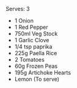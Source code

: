 Serves: 3

- 1 Onion
- 1 Red Pepper
- 750ml Veg Stock
- 1 Garlic Clove
- 1/4 tsp paprika
- 225g Paella Rice
- 2 Tomatoes
- 60g Frozen Peas
- 195g Artichoke Hearts
- Lemon (To serve)